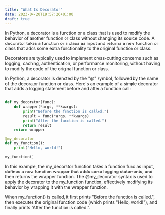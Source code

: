```yaml
---
title: "What Is Decorator"
date: 2023-04-20T19:57:26+01:00
draft: true
---
```

In Python, a decorator is a function or a class that is used to modify the behavior of another function or class without changing its source code. A decorator takes a function or a class as input and returns a new function or class that adds some extra functionality to the original function or class.

Decorators are typically used to implement cross-cutting concerns such as logging, caching, authentication, or performance monitoring, without having to modify the code of the original function or class.

In Python, a decorator is denoted by the "@" symbol, followed by the name of the decorator function or class. Here's an example of a simple decorator that adds a logging statement before and after a function call:

```python

def my_decorator(func):
    def wrapper(*args, **kwargs):
        print("Before the function is called.")
        result = func(*args, **kwargs)
        print("After the function is called.")
        return result
    return wrapper

@my_decorator
def my_function():
    print("Hello, world!")

my_function()
```
In this example, the my_decorator function takes a function func as input, defines a new function wrapper that adds some logging statements, and then returns the wrapper function. The @my_decorator syntax is used to apply the decorator to the my_function function, effectively modifying its behavior by wrapping it with the wrapper function.

When my_function() is called, it first prints "Before the function is called.", then executes the original function code (which prints "Hello, world!"), and finally prints "After the function is called.".
